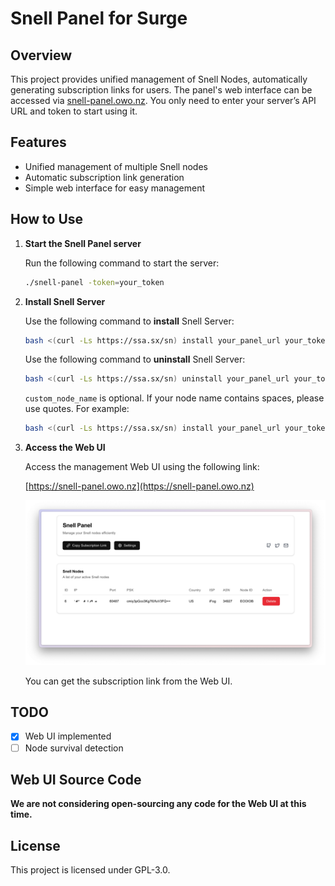 # Snell Panel for Surge

## Overview

This project provides unified management of Snell Nodes, automatically generating subscription links for users. The panel's web interface can be accessed via [snell-panel.owo.nz](http://snell-panel.owo.nz). You only need to enter your server’s API URL and token to start using it. 

## Features

- Unified management of multiple Snell nodes
- Automatic subscription link generation
- Simple web interface for easy management

## How to Use

1. **Start the Snell Panel server**

   Run the following command to start the server:

   ```bash
   ./snell-panel -token=your_token
   ```

2. **Install Snell Server**

   Use the following command to **install** Snell Server:

   ```bash
   bash <(curl -Ls https://ssa.sx/sn) install your_panel_url your_token custom_node_name
   ```

   Use the following command to **uninstall** Snell Server:

   ```bash
   bash <(curl -Ls https://ssa.sx/sn) uninstall your_panel_url your_token custom_node_name
   ```

   `custom_node_name` is optional. If your node name contains spaces, please use quotes. For example:

   ```bash
   bash <(curl -Ls https://ssa.sx/sn) install your_panel_url your_token "My Node Name"
   ```

3. **Access the Web UI**

   Access the management Web UI using the following link:

   [https://snell-panel.owo.nz](https://snell-panel.owo.nz)

   ![Snell Panel](./screenshots/web.png)

   You can get the subscription link from the Web UI.

## TODO

- [x] Web UI implemented
- [ ] Node survival detection

## Web UI Source Code

**We are not considering open-sourcing any code for the Web UI at this time.**

## License

This project is licensed under GPL-3.0.